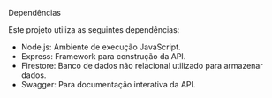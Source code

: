 Dependências

Este projeto utiliza as seguintes dependências:

- Node.js: Ambiente de execução JavaScript.
- Express: Framework para construção da API.
- Firestore: Banco de dados não relacional utilizado para armazenar dados.
- Swagger: Para documentação interativa da API.
